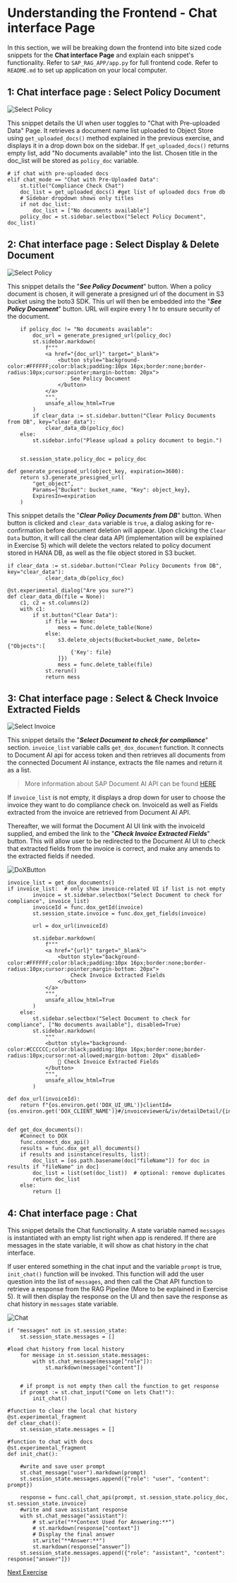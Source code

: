 # Understanding the Frontend - Chat interface Page

In this section, we will be breaking down the frontend into bite sized code snippets for the **Chat interface Page** and explain each snippet's functionality. Refer to ``SAP_RAG_APP/app.py`` for full frontend code. Refer to ``README.md`` to set up application on your local computer. 

## 1: Chat interface page : Select Policy Document 

![Select Policy](assets/SelectPolicy.png)

This snippet details the UI when user toggles to "Chat with Pre-uploaded Data" Page. It retrieves a document name list uploaded to Object Store using ``get_uploaded_docs()`` method explained in the previous exercise, and displays it in a drop down box on the sidebar. If ``get_uploaded_docs()`` returns empty list, add "No documents available" into the list. Chosen title in the doc_list will be stored as ``policy_doc`` variable. 
```
# if chat with pre-uploaded docs
elif chat_mode == "Chat with Pre-Uploaded Data":
    st.title("Compliance Check Chat")
    doc_list = get_uploaded_docs() #get list of uploaded docs from db
    # Sidebar dropdown shows only titles
    if not doc_list:
        doc_list = ["No documents available"]
    policy_doc = st.sidebar.selectbox("Select Policy Document", doc_list)
```

## 2: Chat interface page : Select Display & Delete Document 

![Select Policy](assets/ViewDeletePolicy.png)

This snippet details the "***See Policy Document***" button. When a policy document is chosen, it will generate a presigned url of the document in S3 bucket using the boto3 SDK. This url will then be embedded into the "***See Policy Document***" button. URL will expire every 1 hr to ensure security of the document. 
```
    if policy_doc != "No documents available":
        doc_url = generate_presigned_url(policy_doc)
        st.sidebar.markdown(
            f"""
            <a href="{doc_url}" target="_blank">
                <button style="background-color:#FFFFFF;color:black;padding:10px 16px;border:none;border-radius:10px;cursor:pointer;margin-bottom: 20px">
                    See Policy Document
                </button>
            </a>
            """,
            unsafe_allow_html=True
        )
        if clear_data := st.sidebar.button("Clear Policy Documents from DB", key="clear_data"):
            clear_data_db(policy_doc)
    else:
        st.sidebar.info("Please upload a policy document to begin.")


    st.session_state.policy_doc = policy_doc
```

```
def generate_presigned_url(object_key, expiration=3600):
    return s3.generate_presigned_url(
        "get_object",
        Params={"Bucket": bucket_name, "Key": object_key},
        ExpiresIn=expiration
    )
```

This snippet details the "***Clear Policy Documents from DB***" button. When button is clicked and ``clear_data`` variable is ``true``, a dialog asking for re-confirmation before document deletion will appear. Upon clicking the ``Clear Data`` button, it will call the clear data API (implementation will be explained in Exercise 5) which will delete the vectors related to policy document stored in HANA DB, as well as the file object stored in S3 bucket. 
```
if clear_data := st.sidebar.button("Clear Policy Documents from DB", key="clear_data"):
            clear_data_db(policy_doc)
```

```
@st.experimental_dialog("Are you sure?")
def clear_data_db(file = None):
    c1, c2 = st.columns(2)
    with c1:
        if st.button("Clear Data"):
            if file == None:
                mess = func.delete_table(None)
            else:
                s3.delete_objects(Bucket=bucket_name, Delete={"Objects":[
                    {'Key': file}
                ]})
                mess = func.delete_table(file)
            st.rerun()
            return mess
```

## 3: Chat interface page : Select & Check Invoice Extracted Fields 

![Select Invoice](assets/CheckInvoice.png)

This snippet details the "***Select Document to check for compliance***" section. ``invoice_list`` variable calls ``get_dox_document`` function. It connects to Document AI api for access token and then retrieves all documents from the connected Document AI instance, extracts the file names and return it as a list.
> More information about SAP Document AI API can be found [HERE](https://api.sap.com/api/document_information_extraction_api/path/get_document_jobs)

If ``invoice_list`` is not empty, it displays a drop down for user to choose the invoice they want to do compliance check on. InvoiceId as well as Fields extracted from the invoice are retrieved from Document AI API. 

Thereafter, we will format the Document AI UI link with the invoiceId supplied, and embed the link to the "***Check Invoice Extracted Fields***" button. This will allow user to be redirected to the Document AI UI to check that extracted fields from the invoice is correct, and make any amends to the extracted fields if needed. 

![DoXButton](assets/DoXButton.gif)

```
invoice_list = get_dox_documents()
if invoice_list:  # only show invoice-related UI if list is not empty
        invoice = st.sidebar.selectbox("Select Document to check for compliance", invoice_list)
        invoiceId = func.dox_getId(invoice)
        st.session_state.invoice = func.dox_get_fields(invoice)

        url = dox_url(invoiceId)

        st.sidebar.markdown(
            f"""
            <a href="{url}" target="_blank">
                <button style="background-color:#FFFFFF;color:black;padding:10px 16px;border:none;border-radius:10px;cursor:pointer;margin-bottom: 20px">
                    Check Invoice Extracted Fields
                </button>
            </a>
            """,
            unsafe_allow_html=True
        )
    else:
        st.sidebar.selectbox("Select Document to check for compliance", ["No documents available"], disabled=True)
        st.sidebar.markdown(
            """
            <button style="background-color:#CCCCCC;color:black;padding:10px 16px;border:none;border-radius:10px;cursor:not-allowed;margin-bottom: 20px" disabled>
                📄 Check Invoice Extracted Fields
            </button>
            """,
            unsafe_allow_html=True
        )
```

```
def dox_url(invoiceId):
    return f"{os.environ.get('DOX_UI_URL')}clientId={os.environ.get('DOX_CLIENT_NAME')}#/invoiceviewer&/iv/detailDetail/{invoiceId}/TwoColumnsBeginExpanded"


def get_dox_documents():
    #Connect to DOX
    func.connect_dox_api()
    results = func.dox_get_all_documents()
    if results and isinstance(results, list):
        doc_list = [os.path.basename(doc["fileName"]) for doc in results if "fileName" in doc]
        doc_list = list(set(doc_list))  # optional: remove duplicates
        return doc_list
    else:
        return []
```

## 4: Chat interface page : Chat

This snippet details the Chat functionality. A state variable named ``messages`` is instantiated with an empty list right when app is rendered. If there are messages in the state variable, it will show as chat history in the chat interface. 


If user entered something in the chat input and the variable ``prompt`` is true, ``init_chat()`` function will be invoked. This function will add the user question into the list of ``messages``, and then call the Chat API function to retrieve a response from the RAG Pipeline (More to be explained in Exercise 5). It will then display the response on the UI and then save the response as chat history in ``messages`` state variable.

![Chat](assets/ChatFunc.gif)

```
if "messages" not in st.session_state:
    st.session_state.messages = []

#load chat history from local history
    for message in st.session_state.messages:
        with st.chat_message(message["role"]):
            st.markdown(message["content"])
    

    # if prompt is not empty then call the function to get response
    if prompt := st.chat_input("Come on lets Chat!"):
        init_chat()
```

```
#function to clear the local chat history
@st.experimental_fragment
def clear_chat():
    st.session_state.messages = []

#function to chat with docs
@st.experimental_fragment
def init_chat():

    #write and save user prompt
    st.chat_message("user").markdown(prompt)
    st.session_state.messages.append({"role": "user", "content": prompt})

    response = func.call_chat_api(prompt, st.session_state.policy_doc, st.session_state.invoice)
    #write and save assistant response
    with st.chat_message("assistant"):
        # st.write("**Context Used for Answering:**")
        # st.markdown(response["context"])
        # Display the final answer
        st.write("**Answer:**")
        st.markdown(response["answer"])
    st.session_state.messages.append({"role": "assistant", "content": response["answer"]})
```

[Next Exercise](5-Understanding-backend.md)
